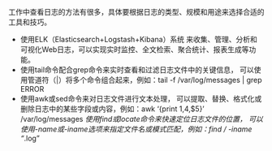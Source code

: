 工作中查看日志的方法有很多，具体要根据日志的类型、规模和用途来选择合适的工具和技巧。

* 使用ELK（Elasticsearch+Logstash+Kibana）系统
来收集、管理、分析和可视化Web日志，可以实现实时监控、全文检索、聚合统计、报表生成等功能。
* 使用tail命令配合grep命令来实时查看和过滤日志文件中的关键信息，
可以使用管道符（|）将多个命令组合起来，例如：tail -f /var/log/messages | grep ERROR
* 使用awk或sed命令来对日志文件进行文本处理，
可以提取、替换、格式化或删除日志中的某些字段或内容，例如：awk ‘{print $1,$4,$5}’ /var/log/messages
*使用find或locate命令来快速定位日志文件的位置，
可以使用-name或-iname选项来指定文件名或模式匹配，例如：find / -iname “*.log”